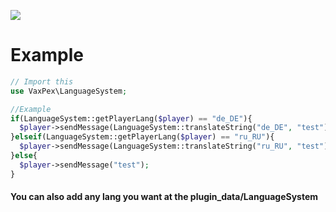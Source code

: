 <a href="https://youtu.be/Omu-hsC5ghQ"><img src="https://youtu.be/Omu-hsC5ghQ"></a>

# Example
```php
// Import this
use VaxPex\LanguageSystem;

//Example
if(LanguageSystem::getPlayerLang($player) == "de_DE"){
  $player->sendMessage(LanguageSystem::translateString("de_DE", "test")); //You need to add test to the de_DE.json file
}elseif(LanguageSystem::getPlayerLang($player) == "ru_RU"){
  $player->sendMessage(LanguageSystem::translateString("ru_RU", "test")); //You need to add test to the ru_RU.json file
}else{
  $player->sendMessage("test");
}
```
#### You can also add any lang you want at the plugin_data/LanguageSystem
